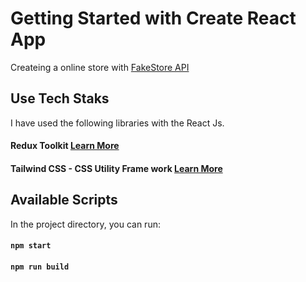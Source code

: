 # Getting Started with Create React App

Createing a online store with [FakeStore API](https://fakestoreapi.com/)

## Use Tech Staks

I have used the following libraries with the React Js.

#### Redux Toolkit [Learn More](https://redux-toolkit.js.org/introduction/getting-started)
#### Tailwind CSS - CSS Utility Frame work [Learn More](https://tailwindcss.com/)


## Available Scripts

In the project directory, you can run:

#### `npm start`
#### `npm run build`
